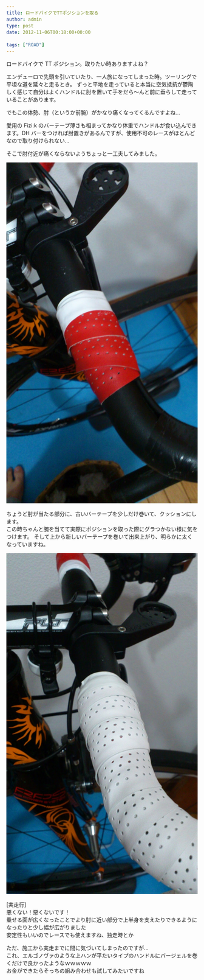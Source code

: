 ```yaml
---
title: ロードバイクでTTポジションを取る
author: admin
type: post
date: 2012-11-06T00:18:00+00:00

tags: ["ROAD"]
---
```


ロードバイクで TT ポジション。取りたい時ありますよね？

エンデューロで先頭を引いていたり、一人旅になってしまった時。ツーリングで平坦な道を延々と走るとき。
ずっと平地を走っていると本当に空気抵抗が鬱陶しく感じて自分はよくハンドルに肘を置いて手をだら～んと前に垂らして走っていることがあります。

でもこの体勢、肘（というか前腕）がかなり痛くなってくるんですよね…

愛用の Fizi:k のバーテープ薄さも相まってかなり体重でハンドルが食い込んできます。DH バーをつければ肘置きがあるんですが、使用不可のレースがほとんどなので取り付けられない…

そこで肘付近が痛くならないようちょっと一工夫してみました。

![image](DSC_1108.jpg)

ちょうど肘が当たる部分に、古いバーテープを少しだけ巻いて、クッションにします。<br /> この時ちゃんと腕を当てて実際にポジションを取った際にグラつかない様に気をつけます。
そして上から新しいバーテープを巻いて出来上がり、明らかに太くなっていますね。

![image](DSC_1110.jpg)

[実走行]<br /> 悪くない！悪くないです！<br /> 乗せる面が広くなったことでより肘に近い部分で上半身を支えたりできるようになったりと少し幅が広がりました<br /> 安定性もいいのでレースでも使えますね、独走時とか

ただ、施工から実走までに間に気づいてしまったのですが…<br /> これ、エルゴノヴァのような上ハンが平たいタイプのハンドルにバージェルを巻くだけで良かったようなｗｗｗｗｗ<br /> お金ができたらそっちの組み合わせも試してみたいですね
